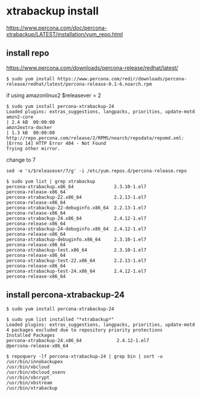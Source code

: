 xtrabackup install
===============

https://www.percona.com/doc/percona-xtrabackup/LATEST/installation/yum_repo.html

install repo
-------
https://www.percona.com/downloads/percona-release/redhat/latest/

```
$ sudo yum install https://www.percona.com/redir/downloads/percona-release/redhat/latest/percona-release-0.1-6.noarch.rpm
```

if using amazonlinux2 $releasever = 2
```console
$ sudo yum install percona-xtrabackup-24
Loaded plugins: extras_suggestions, langpacks, priorities, update-motd
amzn2-core                                                                   | 2.4 kB  00:00:00
amzn2extra-docker                                                            | 1.3 kB  00:00:00
http://repo.percona.com/release/2/RPMS/noarch/repodata/repomd.xml: [Errno 14] HTTP Error 404 - Not Found
Trying other mirror.
```

change to 7
```console
sed -e 's/$releasever/7/g' -i /etc/yum.repos.d/percona-release.repo
```
```console
$ sudo yum list | grep xtrabackup
percona-xtrabackup.x86_64               2.3.10-1.el7                  percona-release-x86_64
percona-xtrabackup-22.x86_64            2.2.13-1.el7                  percona-release-x86_64
percona-xtrabackup-22-debuginfo.x86_64  2.2.13-1.el7                  percona-release-x86_64
percona-xtrabackup-24.x86_64            2.4.12-1.el7                  percona-release-x86_64
percona-xtrabackup-24-debuginfo.x86_64  2.4.12-1.el7                  percona-release-x86_64
percona-xtrabackup-debuginfo.x86_64     2.3.10-1.el7                  percona-release-x86_64
percona-xtrabackup-test.x86_64          2.3.10-1.el7                  percona-release-x86_64
percona-xtrabackup-test-22.x86_64       2.2.13-1.el7                  percona-release-x86_64
percona-xtrabackup-test-24.x86_64       2.4.12-1.el7                  percona-release-x86_64
```


install percona-xtrabackup-24
-----

```console
$ sudo yum install percona-xtrabackup-24
```

```
$ sudo yum list installed "*xtrabackup*"
Loaded plugins: extras_suggestions, langpacks, priorities, update-motd
4 packages excluded due to repository priority protections
Installed Packages
percona-xtrabackup-24.x86_64             2.4.12-1.el7             @percona-release-x86_64
```

```console
$ repoquery -lf percona-xtrabackup-24 | grep bin | sort -u
/usr/bin/innobackupex
/usr/bin/xbcloud
/usr/bin/xbcloud_osenv
/usr/bin/xbcrypt
/usr/bin/xbstream
/usr/bin/xtrabackup
```
